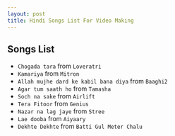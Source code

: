 ```yaml
---
layout: post
title: Hindi Songs List For Video Making
---
```


## Songs List

- `Chogada tara` from `Loveratri`
- `Kamariya` from `Mitron`
- `Allah mujhe dard ke kabil bana diya` from `Baaghi2`
- `Agar tum saath ho` from `Tamasha`
- `Soch na sake` from `Airlift`
- `Tera Fitoor` from `Genius`
- `Nazar na lag jaye` from `Stree`
- `Lae dooba` from `Aiyaary`
- `Dekhte Dekhte` from `Batti Gul Meter Chalu`
